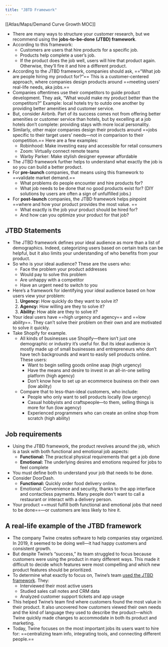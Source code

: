 ```yaml
---
title: "JBTD Framework"
---
```

[[Atlas/Maps/Demand Curve Growth MOC]]

- There are many ways to structure your customer research, but we recommend using the **jobs-to-be-done (JTBD) framework**. 
- According to this framework:
	-   Customers are users that hire products for a specific job. 
	-   Products help complete a user’s job.
	-   If the product does the job well, users will hire that product again. Otherwise, they’ll fire it and hire a different product.
- According to the JTBD framework, companies should ask, ==“What job are people hiring my product for?”== This is a customer-centered approach, where companies design products around ==meeting users’ real-life needs, aka jobs.==
- Companies oftentimes use their competitors to guide product development. They ask, “What would make my product better than the competitors?” Example: local hotels try to outdo one another by providing better amenities and customer service. 
- But, consider Airbnb. Part of its success comes not from offering better amenities or customer service than hotels, but by excelling at a job hotels don’t complete: providing stays with more local personality.
- Similarly, other major companies design their products around ==jobs specific to their target users’ needs—not in comparison to their competition.== Here are a few examples:
	- Robinhood: Make investing easy and accessible for retail consumers
	-   Zoom: Virtually connect remote teams
	-   Warby Parker: Make stylish designer eyewear affordable
- The JTBD framework further helps to understand what exactly the job is so you can build a better product.
- For **pre-launch** companies, that means using this framework to ==validate market demand.== 
	-   What problems do people encounter and hire products for?
	-   What job needs to be done that no good products exist for? (DIY solutions by users are often a sign of unfulfilled jobs.)
- For **post-launch** companies, the JTBD framework helps pinpoint ==where and how your product provides the most value. ==
	-   What exactly is the job your product should be hired for?
	-   And how can you optimize your product for that job?

## JTBD Statements
- The JTBD framework defines your ideal audience as more than a list of demographics. Indeed, categorizing users based on certain traits can be helpful, but it also limits your understanding of who benefits from your product.
- So who is your ideal audience? These are the users who:
	-   Face the problem your product addresses
	-   Would pay to solve this problem
	-   Are unhappy with a competitor
	-   Have an urgent need to switch to you
- Here’s a framework for identifying your ideal audience based on how users view your problem:
	1.  **Urgency:** How quickly do they want to solve it? 
	2.  **Agency:** How willing are they to solve it? 
	3.  **Ability:** How able are they to solve it?
- Your ideal users have ==high urgency and agency== and ==low ability==. They can’t solve their problem on their own and are motivated to solve it quickly.
- Take Shopify for example. 
	- All kinds of businesses use Shopify—there isn’t just one demographic or industry it’s useful for. But its ideal audience is mostly made up of small businesses and entrepreneurs who don’t have tech backgrounds and want to easily sell products online. These users:
		- Want to begin selling goods online asap (high urgency)
		- Have the means and desire to invest in an all-in-one selling platform (high agency)
		- Don’t know how to set up an ecommerce business on their own (low ability)
	- Compare that to less-than-ideal customers, who include:
		- People who only want to sell products locally (low urgency)
		- Casual hobbyists and craftspeople—to them, selling things is more for fun (low agency)
		- Experienced programmers who can create an online shop from scratch (high ability)

## Job requirements
- Using the JTBD framework, the product revolves around the job, which is a task with both functional and emotional job aspects:
	-   **Functional:** The practical physical requirements that get a job done
	- **Emotional:** The underlying desires and emotions required for jobs to feel complete
- You must define both to understand your job that needs to be done. 
- Consider DoorDash.
	- **Functional:** Quickly order food delivery online. 
	- Emotional: Convenience and security, thanks to the app interface and contactless payments. Many people don't want to call a restaurant or interact with a delivery person.
- Your product ==must fulfill both functional and emotional jobs that need to be done==—or customers are less likely to hire it.

## A real-life example of the JTBD framework
- The company Twine creates software to help companies stay organized. In 2019, it seemed to be doing well—it had happy customers and consistent growth. 
- But despite Twine’s “success,” its team struggled to focus because customers were using the product in many different ways. This made it difficult to decide which features were most compelling and which new product features should be prioritized.
- To determine what exactly to focus on, Twine’s team [used the JTBD framework](https://medium.com/@Rob_McW/how-jobs-to-be-done-won-us-our-dream-customer-26cb8e518605). They:
	- Interviewed their most active users
	-  Studied sales call notes and CRM data
	-  Analyzed customer support tickets and app usage
- This helped Twine’s team find where customers found the most value in their product. It also uncovered how customers viewed their own needs and the kind of language they used to describe the product—which Twine quickly made changes to accommodate in both its product and marketing. 
- Today, Twine focuses on the most important jobs its users want to hire for: ==centralizing team info, integrating tools, and connecting different people.==